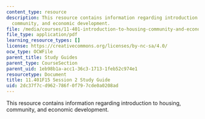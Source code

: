 ```yaml
---
content_type: resource
description: This resource contains information regarding introduction to housing,
  community, and economic development.
file: /media/courses/11-401-introduction-to-housing-community-and-economic-development-fall-2015/2dc37f7cd962786f0f797cde0a0208ad_MIT11_401F15_Session2.pdf
file_type: application/pdf
learning_resource_types: []
license: https://creativecommons.org/licenses/by-nc-sa/4.0/
ocw_type: OCWFile
parent_title: Study Guides
parent_type: CourseSection
parent_uid: 1eb98b1a-acc1-36c3-1713-1feb52c974e1
resourcetype: Document
title: 11.401F15 Session 2 Study Guide
uid: 2dc37f7c-d962-786f-0f79-7cde0a0208ad
---
```

This resource contains information regarding introduction to housing, community, and economic development.
